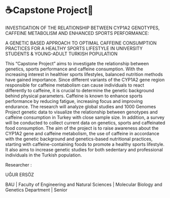 # ☕Capstone Project🧬


INVESTIGATION OF THE RELATIONSHIP BETWEEN CYP1A2 GENOTYPES, CAFFEINE METABOLISM AND ENHANCED SPORTS PERFORMANCE:

A GENETIC BASED APPROACH TO OPTIMAL CAFFEINE CONSUMPTION PRACTICES FOR A HEALTHY SPORTS LIFESTYLE IN UNIVERSITY STUDENTS & YOUNG-ADULT TURKISH POPULATION





This “Capstone Project” aims to investigate the relationship between genetics, sports performance and caffeine consumption. With the increasing interest in healthier sports lifestyles, balanced nutrition methods have gained importance. Since different variants of the CYP1A2 gene region responsible for caffeine metabolism can cause individuals to react differently to caffeine, it is crucial to determine the genetic background behind physical parameters. Caffeine is known to enhance sports performance by reducing fatigue, increasing focus and improving endurance. The research will analyze global studies and 1000 Genomes Project genetic data to visualize the relationship between genotypes and caffeine consumption in Turkey with close sample size. In addition, a survey will be conducted to collect current data on genetics, sports and caffeinated food consumption. The aim of the project is to raise awareness about the CYP1A2 gene and caffeine metabolism, the use of caffeine in accordance with the genetic background and genetics-based nutritional practices, starting with caffeine-containing foods to promote a healthy sports lifestyle. It also aims to increase genetic studies for both sedentary and professional individuals in the Turkish population.



Researcher :

UĞUR ERSÖZ

BAU | Faculty of Engineering and Natural Sciences | Molecular Biology and Genetics Department | Senior
